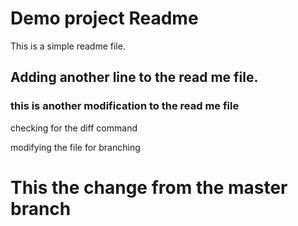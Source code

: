# Demo project Readme

This is a simple readme file.

## Adding another line to the read me file.

### this is another modification to the read me file

checking for the diff command

modifying the file for branching

# This the change from the master branch